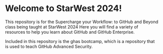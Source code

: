 # Welcome to StarWest 2024!

This repository is for the Supercharge your Workflow: to GitHub and Beyond class being taught at StarWest 2024 Here you will find a variety of resources to help you learn about GitHub and GitHub Enterprise.

Included in this repository is the ghas bootcamp, which is a repository that is used to teach GitHub Advanced Security.
